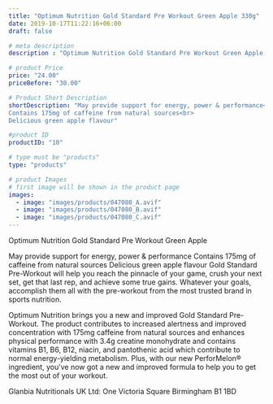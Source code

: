```yaml
---
title: "Optimum Nutrition Gold Standard Pre Workout Green Apple 330g"
date: 2019-10-17T11:22:16+06:00
draft: false

# meta description
description : "Optimum Nutrition Gold Standard Pre Workout Green Apple 330g"

# product Price
price: "24.00"
priceBefore: "30.00"

# Product Short Description
shortDescription: "May provide support for energy, power & performance<br>
Contains 175mg of caffeine from natural sources<br>
Delicious green apple flavour"

#product ID
productID: "10"

# type must be "products"
type: "products"

# product Images
# first image will be shown in the product page
images:
  - image: "images/products/047080_A.avif"
  - image: "images/products/047080_B.avif"
  - image: "images/products/047080_C.avif"
---
```


Optimum Nutrition Gold Standard Pre Workout Green Apple


May provide support for energy, power & performance
Contains 175mg of caffeine from natural sources
Delicious green apple flavour
Gold Standard Pre-Workout will help you reach the pinnacle of your game, crush your next set, get that last rep, and achieve some true gains. Whatever your goals, accomplish them all with the pre-workout from the most trusted brand in sports nutrition.


Optimum Nutrition brings you a new and improved Gold Standard Pre-Workout. The product contributes to increased alertness and improved concentration with 175mg caffeine from natural sources and enhances physical performance with 3.4g creatine monohydrate and contains vitamins B1, B6, B12, niacin, and pantothenic acid which contribute to normal energy-yielding metabolism. Plus, with our new PerforMelon® ingredient, you’ve now got a new and improved formula to help you to get the most out of your workout.


Glanbia Nutritionals UK Ltd: One Victoria Square Birmingham B1 1BD
